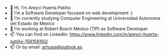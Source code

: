 - 👋 Hi, I’m Areyci Huerta Patiño
- 👀 I’m a Software Developer focused on web development  :)
- 🌱 I’m currently studying Computer Engineering at Universidad Autonoma del Estado de Mexico
- 💞️ I’m working at Robert Bosch Mexico (TlP) as Software Developer
- 📫 You can find on LinkedIn: 
https://www.linkedin.com/in/areyci-huerta-patiño-159158192/
- 📫 Or by email: arhupa@outlook.es

<!---
areycihp/areycihp is a ✨ special ✨ repository because its `README.md` (this file) appears on your GitHub profile.
You can click the Preview link to take a look at your changes.
--->
